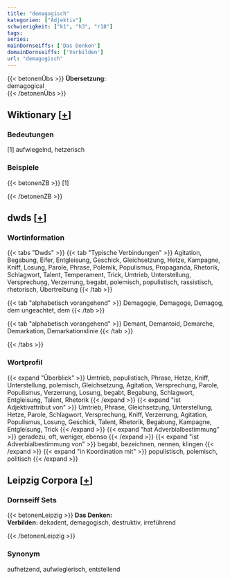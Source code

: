 ```yaml
---
title: "demagogisch"
kategorien: ["Adjektiv"]
schwierigkeit: ["k1", "h3", "r18"]
tags:
series:
mainDornseiffs: ['Das Denken']
domainDornseiffs: ['Verbilden']
url: "demagogisch"
---
```


{{< betonenÜbs >}}
**Übersetzung:**  
demagogical  
{{< /betonenÜbs >}}

## Wiktionary [[+](https://de.wiktionary.org/wiki/demagogisch)]

### Bedeutungen
[1] aufwiegelnd, hetzerisch  

### Beispiele
{{< betonenZB >}}
[1]  

{{< /betonenZB >}}


## dwds [[+](https://www.dwds.de/wb/demagogisch)]

### Wortinformation
{{< tabs "Dwds" >}}
{{< tab "Typische Verbindungen" >}}
Agitation, Begabung, Eifer, Entgleisung, Geschick, Gleichsetzung, Hetze, Kampagne, Kniff, Losung, Parole, Phrase, Polemik, Populismus, Propaganda, Rhetorik, Schlagwort, Talent, Temperament, Trick, Umtrieb, Unterstellung, Versprechung, Verzerrung, begabt, polemisch, populistisch, rassistisch, rhetorisch, Übertreibung
{{< /tab >}}

{{< tab "alphabetisch vorangehend" >}}
Demagogie, Demagoge, Demagog, dem ungeachtet, dem
{{< /tab >}}

{{< tab "alphabetisch vorangehend" >}}
Demant, Demantoid, Demarche, Demarkation, Demarkationslinie
{{< /tab >}}

{{< /tabs >}}

### Wortprofil
{{< expand "Überblick" >}} Umtrieb, populistisch, Phrase, Hetze, Kniff, Unterstellung, polemisch, Gleichsetzung, Agitation, Versprechung, Parole, Populismus, Verzerrung, Losung, begabt, Begabung, Schlagwort, Entgleisung, Talent, Rhetorik {{< /expand >}}
{{< expand "ist Adjektivattribut von" >}} Umtrieb, Phrase, Gleichsetzung, Unterstellung, Hetze, Parole, Schlagwort, Versprechung, Kniff, Verzerrung, Agitation, Populismus, Losung, Geschick, Talent, Rhetorik, Begabung, Kampagne, Entgleisung, Trick {{< /expand >}}
{{< expand "hat Adverbialbestimmung" >}} geradezu, oft, weniger, ebenso {{< /expand >}}
{{< expand "ist Adverbialbestimmung von" >}} begabt, bezeichnen, nennen, klingen {{< /expand >}}
{{< expand "in Koordination mit" >}} populistisch, polemisch, politisch {{< /expand >}}

## Leipzig Corpora [[+](https://corpora.uni-leipzig.de/en/res?word=demagogisch&corpusId=deu_newscrawl-public_2018)]

### Dornseiff Sets
{{< betonenLeipzig >}}
**Das Denken:**  
**Verbilden:** dekadent, demagogisch, destruktiv, irreführend  

{{< /betonenLeipzig >}}

### Synonym
aufhetzend, aufwieglerisch, entstellend

